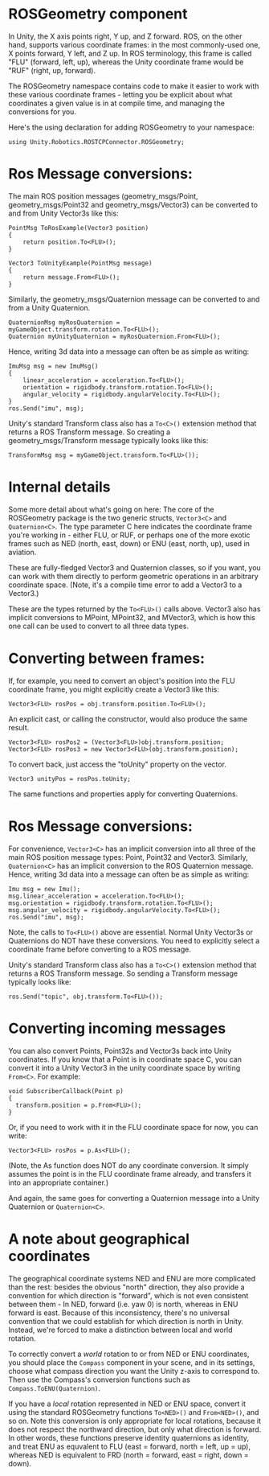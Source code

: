 # ROSGeometry component

In Unity, the X axis points right, Y up, and Z forward. ROS, on the other hand, supports various coordinate frames: in the most commonly-used one, X points forward, Y left, and Z up. In ROS terminology, this frame is called "FLU" (forward, left, up), whereas the Unity coordinate frame would be "RUF" (right, up, forward).

The ROSGeometry namespace contains code to make it easier to work with these various coordinate frames - letting you be explicit about what coordinates a given value is in at compile time, and managing the conversions for you.

Here's the using declaration for adding ROSGeometry to your namespace:

    using Unity.Robotics.ROSTCPConnector.ROSGeometry;

# Ros Message conversions:

The main ROS position messages (geometry_msgs/Point, geometry_msgs/Point32 and geometry_msgs/Vector3) can be converted to and from Unity Vector3s like this:

	PointMsg ToRosExample(Vector3 position)
	{
		return position.To<FLU>();
	}

	Vector3 ToUnityExample(PointMsg message)
	{
		return message.From<FLU>();
	}

Similarly, the geometry_msgs/Quaternion message can be converted to and from a Unity Quaternion.

	QuaternionMsg myRosQuaternion = myGameObject.transform.rotation.To<FLU>();
	Quaternion myUnityQuaternion = myRosQuaternion.From<FLU>();

Hence, writing 3d data into a message can often be as simple as writing:

	ImuMsg msg = new ImuMsg()
	{
		linear_acceleration = acceleration.To<FLU>();
		orientation = rigidbody.transform.rotation.To<FLU>();
		angular_velocity = rigidbody.angularVelocity.To<FLU>();
	}
	ros.Send("imu", msg);

Unity's standard Transform class also has a `To<C>()` extension method that returns a ROS Transform message. So creating a geometry_msgs/Transform message typically looks like this:

    TransformMsg msg = myGameObject.transform.To<FLU>());

# Internal details

Some more detail about what's going on here: The core of the ROSGeometry package is the two generic structs, `Vector3<C>` and `Quaternion<C>`. The type parameter C here indicates the coordinate frame you're working in - either FLU, or RUF, or perhaps one of the more exotic frames such as NED (north, east, down) or ENU (east, north, up), used in aviation.

These are fully-fledged Vector3 and Quaternion classes, so if you want, you can work with them directly to perform geometric operations in an arbitrary coordinate space. (Note, it's a compile time error to add a Vector3<FLU> to a Vector3<RUF>.)

These are the types returned by the `To<FLU>()` calls above. Vector3<C> also has implicit conversions to MPoint, MPoint32, and MVector3, which is how this one call can be used to convert to all three data types.

# Converting between frames:

If, for example, you need to convert an object's position into the FLU coordinate frame, you might explicitly create a Vector3<FLU> like this:

    Vector3<FLU> rosPos = obj.transform.position.To<FLU>();

An explicit cast, or calling the constructor, would also produce the same result.

    Vector3<FLU> rosPos2 = (Vector3<FLU>)obj.transform.position;
    Vector3<FLU> rosPos3 = new Vector3<FLU>(obj.transform.position);

To convert back, just access the "toUnity" property on the vector.

    Vector3 unityPos = rosPos.toUnity;

The same functions and properties apply for converting Quaternions.

# Ros Message conversions:

For convenience, `Vector3<C>` has an implicit conversion into all three of the main ROS position message types: Point, Point32 and Vector3. Similarly, `Quaternion<C>` has an implicit conversion to the ROS Quaternion message. Hence, writing 3d data into a message can often be as simple as writing:

	Imu msg = new Imu();
	msg.linear_acceleration = acceleration.To<FLU>();
	msg.orientation = rigidbody.transform.rotation.To<FLU>();
	msg.angular_velocity = rigidbody.angularVelocity.To<FLU>();
	ros.Send("imu", msg);

Note, the calls to `To<FLU>()` above are essential. Normal Unity Vector3s or Quaternions do NOT have these conversions. You need to explicitly select a coordinate frame before converting to a ROS message.

Unity's standard Transform class also has a `To<C>()` extension method that returns a ROS Transform message. So sending a Transform message typically looks like:

    ros.Send("topic", obj.transform.To<FLU>());

# Converting incoming messages

You can also convert Points, Point32s and Vector3s back into Unity coordinates. If you know that a Point is in coordinate space C, you can convert it into a Unity Vector3 in the unity coordinate space by writing `From<C>`. For example:

    void SubscriberCallback(Point p)
	{
	  transform.position = p.From<FLU>();
	}

Or, if you need to work with it in the FLU coordinate space for now, you can write:

    Vector3<FLU> rosPos = p.As<FLU>();

(Note, the As function does NOT do any coordinate conversion. It simply assumes the point is in the FLU coordinate frame already, and transfers it into an appropriate container.)

And again, the same goes for converting a Quaternion message into a Unity Quaternion or `Quaternion<C>`.

# A note about geographical coordinates

The geographical coordinate systems NED and ENU are more complicated than the rest: besides the obvious "north" direction, they also provide a convention for which direction is "forward", which is not even consistent between them - In NED, forward (i.e. yaw 0) is north, whereas in ENU forward is east. Because of this inconsistency, there's no universal convention that we could establish for which direction is north in Unity. Instead, we're forced to make a distinction between local and world rotation.

To correctly convert a *world* rotation to or from NED or ENU coordinates, you should place the `Compass` component in your scene, and in its settings, choose what compass direction you want the Unity z-axis to correspond to. Then use the Compass's conversion functions such as `Compass.ToENU(Quaternion)`.

If you have a *local* rotation represented in NED or ENU space, convert it using the standard ROSGeometry functions `To<NED>()` and `From<NED>()`, and so on. Note this conversion is only appropriate for local rotations, because it does not respect the northward direction, but only what direction is forward. In other words, these functions preserve identity quaternions as identity, and treat ENU as equvalent to FLU (east = forward, north = left, up = up), whereas NED is equivalent to FRD (north = forward, east = right, down = down).
